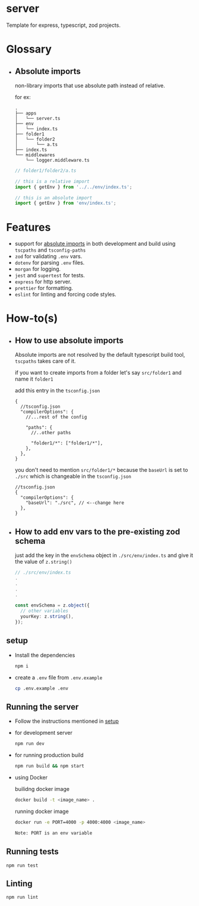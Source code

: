 # server

Template for express, typescript, zod projects.

# Glossary

- ## Absolute imports

  non-library imports that use absolute path instead of relative.

  for ex:

  ```
  .
  ├── apps
  │   └── server.ts
  ├── env
  │   └── index.ts
  ├── folder1
  │   └── folder2
  │       └── a.ts
  ├── index.ts
  └── middlewares
      └── logger.middleware.ts
  ```

  ```typescript
  // folder1/folder2/a.ts

  // this is a relative import
  import { getEnv } from '../../env/index.ts';

  // this is an absolute import
  import { getEnv } from 'env/index.ts';
  ```

# Features

- support for [absolute imports](#absolute-imports) in both development and build using `tscpaths` and `tsconfig-paths`
- `zod` for validating `.env` vars.
- `dotenv` for parsing `.env` files.
- `morgan` for logging.
- `jest` and `supertest` for tests.
- `express` for http server.
- `prettier` for formatting.
- `eslint` for linting and forcing code styles.

# How-to(s)

- ## How to use absolute imports

  Absolute imports are not resolved by the default typescript build tool, `tscpaths` takes care of it.

  if you want to create imports from a folder let's say `src/folder1` and name it `folder1`

  add this entry in the `tsconfig.json`

  ```jsonc
  {
    //tsconfig.json
    "compilerOptions": {
      //...rest of the config

      "paths": {
        //..other paths

        "folder1/*": ["folder1/*"],
      },
    },
  }
  ```

  you don't need to mention `src/folder1/*` because the `baseUrl` is set to `./src` which is changeable in the `tsconfig.json`

  ```jsonc
  //tsconfig.json
  {
    "compilerOptions": {
      "baseUrl": "./src", // <--change here
    },
  }
  ```

- ## How to add env vars to the pre-existing zod schema

  just add the key in the `envSchema` object in `./src/env/index.ts` and give it the value of `z.string()`

  ```typescript
  // ./src/env/index.ts
  .
  .
  .
  .

  const envSchema = z.object({
    // other variables
    yourKey: z.string(),
  });
  ```

## setup

- Install the dependencies

  ```sh
  npm i
  ```

- create a `.env` file from `.env.example`

  ```sh
  cp .env.example .env
  ```

## Running the server

- Follow the instructions mentioned in [setup](#setting-up)

- for development server

  ```sh
  npm run dev
  ```

- for running production build

  ```sh
  npm run build && npm start
  ```

- using Docker

  builidng docker image

  ```sh
  docker build -t <image_name> .
  ```

  running docker image

  ```sh
  docker run -e PORT=4000 -p 4000:4000 <image_name>

  Note: PORT is an env variable
  ```

## Running tests

```
npm run test
```

## Linting

```sh
npm run lint
```
